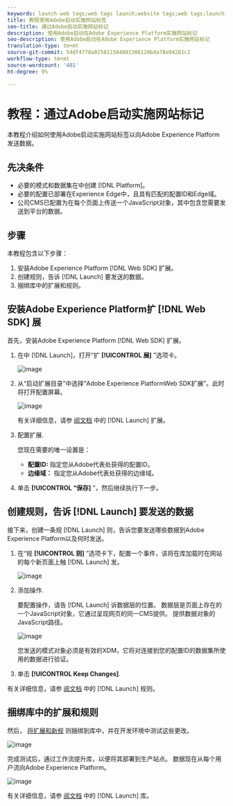 ```yaml
---
keywords: launch web tags;web tags launch;website tags;web tags;launch;Launch
title: 教程使用Adobe启动实施网站标签
seo-title: 通过Adobe启动实施网站标记
description: 使用Adobe启动在Adobe Experience Platform实施网站标记
seo-description: 使用Adobe启动在Adobe Experience Platform实施网站标记
translation-type: tm+mt
source-git-commit: 54df4778a025811504801306120bda78e04281c1
workflow-type: tm+mt
source-wordcount: '481'
ht-degree: 9%

---
```



# 教程：通过Adobe启动实施网站标记

本教程介绍如何使用Adobe启动实施网站标签以向Adobe Experience Platform发送数据。

## 先决条件

* 必要的模式和数据集在中创建 [!DNL Platform]。
* 必要的配置已部署在Experience Edge中，且具有匹配的配置ID和Edge域。
* 公司CMS已配置为在每个页面上传送一个JavaScript对象，其中包含您需要发送到平台的数据。

## 步骤

本教程包含以下步骤：

1. 安装Adobe Experience Platform [!DNL Web SDK] 扩展。
1. 创建规则，告诉 [!DNL Launch] 要发送的数据。
1. 捆绑库中的扩展和规则。

## 安装Adobe Experience Platform扩 [!DNL Web SDK] 展

首先，安装Adobe Experience Platform [!DNL Web SDK] 扩展。

1. 在中 [!DNL Launch]，打开“扩 **[!UICONTROL 展]** ”选项卡。

   ![image](assets/launch-overview.png)

1. 从“启动扩展目录”中选择“Adobe Experience PlatformWeb SDK扩展”。此时将打开配置屏幕。

   ![image](assets/launch-extension-install.png)

   有关详细信息，请参 [阅文档](https://docs.adobe.com/content/help/en/launch/using/reference/manage-resources/extensions/overview.html) 中的 [!DNL Launch] 扩展。

1. 配置扩展.

   您现在需要的唯一设置是：

   * **配置ID:** 指定您从Adobe代表处获得的配置ID。
   * **边缘域：** 指定您从Adobe代表处获得的边缘域。

1. 单击 **[!UICONTROL “保存]** ”，然后继续执行下一步。

## 创建规则，告诉 [!DNL Launch] 要发送的数据

接下来，创建一条规 [!DNL Launch] 则，告诉您要发送哪些数据到Adobe Experience Platform以及何时发送。

1. 在“规 **[!UICONTROL 则]** ”选项卡下，配置一个事件，该将在库加载时在网站的每个新页面上触 [!DNL Launch] 发。

   ![image](assets/launch-make-a-rule.png)

1. 添加操作.

   要配置操作，请告 [!DNL Launch] 诉数据层的位置。 数据层是页面上存在的一个JavaScript对象，它通过呈现网页的同一CMS提供。 提供数据对象的JavaScript路径。

   ![image](assets/launch-add-aep-action.png)

   您发送的模式对象必须是有效的XDM，它将对连接到您的配置ID的数据集所使用的数据进行验证。

1. 单击 **[!UICONTROL Keep Changes]**.

有关详细信息，请参 [阅文档](https://docs.adobe.com/content/help/zh-Hans/launch/using/reference/manage-resources/rules.html) 中的 [!DNL Launch] 规则。

## 捆绑库中的扩展和规则

然后， [将扩展和新规](https://docs.adobe.com/content/help/zh-Hans/launch/using/reference/publish/overview.html) 则捆绑到库中，并在开发环境中测试这些更改。

![image](assets/launch-add-changes-to-library.png)

完成测试后，通过工作流提升库，以便将其部署到生产站点。 数据现在从每个用户流向Adobe Experience Platform。

![image](assets/launch-promote-library.png)

有关详细信息，请参 [阅文档](https://docs.adobe.com/content/help/zh-Hans/launch/using/reference/publish/libraries.html) 中的 [!DNL Launch] 库。